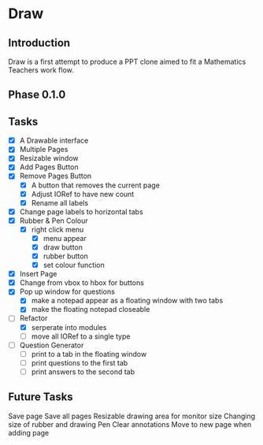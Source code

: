 # Draw
## Introduction
Draw is a first attempt to produce a PPT clone aimed to fit a Mathematics Teachers
work flow.

## Phase 0.1.0

## Tasks
- [x] A Drawable interface 
- [x] Multiple Pages 
- [x] Resizable window 
- [x] Add Pages Button
- [x] Remove Pages Button
    - [x] A button that removes the current page 
    - [x] Adjust IORef to have new count
    - [x] Rename all labels 
- [x] Change page labels to horizontal tabs
- [x] Rubber & Pen Colour
    - [x] right click menu 
        - [x] menu appear
        - [x] draw button 
        - [x] rubber button 
        - [x] set colour function
- [x] Insert Page
- [x] Change from vbox to hbox for buttons
- [x] Pop up window for questions
    - [x] make a notepad appear as a floating window with two tabs
    - [x] make the floating notepad closeable
- [ ] Refactor
    - [x] serperate into modules
    - [ ] move all IORef to a single type 
- [ ] Question Generator
    - [ ] print to a tab in the floating window
    - [ ] print questions to the first tab 
    - [ ] print answers to the second tab

## Future Tasks 
Save page 
Save all pages
Resizable drawing area for monitor size 
Changing size of rubber and drawing Pen
Clear annotations
Move to new page when adding page
